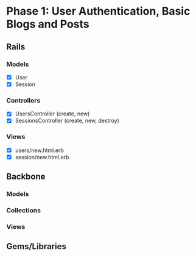 # Phase 1: User Authentication, Basic Blogs and Posts

## Rails
### Models
* [x] User
* [x] Session

### Controllers
* [x] UsersController (create, new)
* [x] SessionsController (create, new, destroy)

### Views
* [x] users/new.html.erb
* [x] session/new.html.erb

## Backbone
### Models

### Collections

### Views

## Gems/Libraries
